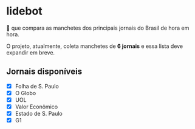 # lidebot

:robot: que compara as manchetes dos principais jornais do Brasil de hora em hora.

O projeto, atualmente, coleta manchetes de **6 jornais** e essa lista deve expandir em breve.

## Jornais disponíveis

- [x] Folha de S. Paulo
- [x] O Globo
- [x] UOL
- [x] Valor Econômico
- [x] Estado de S. Paulo
- [x] G1
